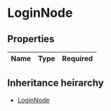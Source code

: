

# LoginNode

## Properties

Name | Type | Required
-------- | -------- | --------




## Inheritance heirarchy


* [LoginNode](LoginNode.md)
